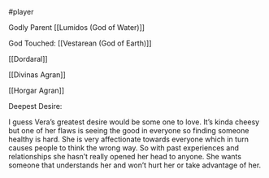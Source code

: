 #player 

Godly Parent [[Lumidos (God of Water)]] 

God Touched: [[Vestarean (God of Earth)]] 

[[Dordaral]]
 

[[Divinas Agran]]

[[Horgar Agran]]


Deepest Desire:

I guess Vera’s greatest desire would be some one to love. It’s kinda cheesy but one of her flaws is seeing the good in everyone so finding someone healthy is hard. She is very affectionate towards everyone which in turn causes people to think the wrong way. So with past experiences and relationships she hasn’t really opened her head to anyone. She wants someone that understands her and won’t hurt her or take advantage of her.